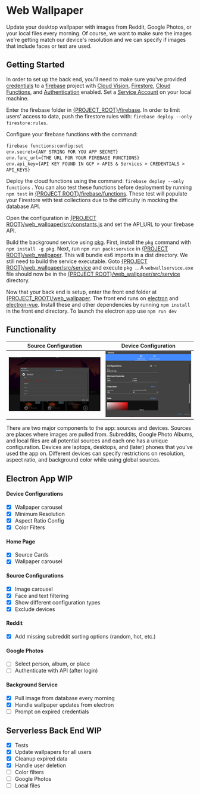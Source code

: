 # Web Wallpaper
Update your desktop wallpaper with images from Reddit, Google Photos, or your local files every morning. Of course, we want to make sure the images we're getting match our device's resolution and we can specify if images that include faces or text are used.

## Getting Started
In order to set up the back end, you'll need to make sure you've provided [credentials](https://cloud.google.com/docs/authentication/getting-started) to a [firebase](https://firebase.google.com/) project with [Cloud Vision](https://cloud.google.com/vision), [Firestore](https://firebase.google.com/docs/firestore), [Cloud Functions](https://firebase.google.com/docs/functions), and [Authentication](https://firebase.google.com/docs/auth/web/google-signin) enabled. Set a [Service Account](https://cloud.google.com/docs/authentication/getting-started) on your local machine.

Enter the firebase folder in [{PROJECT_ROOT}/firebase](./firebase).  In order to limit users' access to data, push the firestore rules with: `firebase deploy --only firestore:rules`.

Configure your firebase functions with the command: 
```
firebase functions:config:set 
env.secret={ANY STRING FOR YOU APP SECRET}
env.func_url={THE URL FOR YOUR FIREBASE FUNCTIONS}
env.api_key={API KEY FOUND IN GCP > APIS & Services > CREDENTIALS > API_KEYS}
```
Deploy the cloud functions using the command: `firebase deploy --only functions` .  You can also test these functions before deployment by running `npm test` in [{PROJECT ROOT}/firebase/functions](./firebase/functions).  These test will populate your Firestore with test collections due to the difficulty in mocking the database API.

Open the configuration in [{PROJECT ROOT}/web_wallpaper/src/constants.js](./web_wallpaper/src/constants.js) and set the API_URL to your firebase API.

Build the background service using [pkg](https://github.com/zeit/pkg).  First, install the `pkg` command with `npm install -g pkg`.  Next, run `npm run pack:service` in [{PROJECT ROOT}/web_wallpaper](./web_wallpaper).  This will bundle es6 imports in a dist directory.  We still need to build the service executable.  Goto [{PROJECT ROOT}/web_wallpaper/src/service](./web_wallpaper/src/service) and execute `pkg .`.  A `webwallservice.exe` file should now be in the [{PROJECT ROOT}/web_wallpaper/src/service](./web_wallpaper/src/service) directory.

Now that your back end is setup, enter the front end folder at [{PROJECT_ROOT}/web_wallpaper](./web_wallpaper). The front end runs on [electron](https://github.com/electron/electron) and [electron-vue](https://github.com/SimulatedGREG/electron-vue).  Install these and other dependencies by running `npm install` in the front end directory.  To launch the electron app use `npm run dev`

## Functionality
Source Configuration            |  Device Configuration
:-------------------------:|:-------------------------:
![Configurations for a Reddit source, includes favor, subreddit, sorting method, and timespan](./concept/source_config.PNG)  |  ![A popup with resolution, aspect ratio, and background setting for a device](./concept/device_config.PNG)

There are two major components to the app: sources and devices.  Sources are places where images are pulled from.  Subreddits, Google Photo Albums, and local files are all potential sources and each one has a unique configuration.  Devices are laptops, desktops, and (later) phones that you've used the app on.  Different devices can specify restrictions on resolution, aspect ratio, and background color while using global sources.


## Electron App WIP
#### Device Configurations
- [X] Wallpaper carousel
- [X] Minimum Resolution
- [X] Aspect Ratio Config
- [X] Color Filters
#### Home Page
- [X] Source Cards
- [X] Wallpaper carousel
#### Source Configurations
- [X] Image carousel
- [X] Face and text filtering
- [X] Show different configuration types
- [X] Exclude devices
#### Reddit
- [X] Add missing subreddit sorting options (random, hot, etc.)
#### Google Photos
- [ ] Select person, album, or place
- [ ] Authenticate with API (after login)
#### Background Service
- [X] Pull image from database every morning
- [X] Handle wallpaper updates from electron
- [ ] Prompt on expired credentials

## Serverless Back End WIP
- [X] Tests
- [X] Update wallpapers for all users
- [X] Cleanup expired data
- [X] Handle user deletion
- [ ] Color filters
- [ ] Google Photos
- [ ] Local files